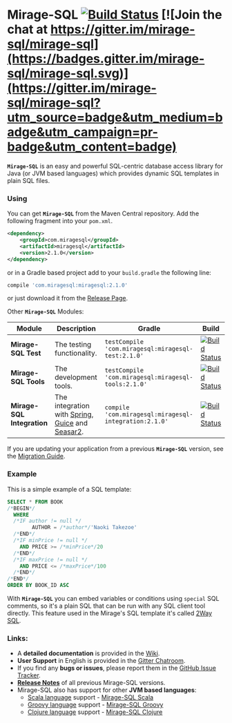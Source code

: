 Mirage-SQL [![Build Status](https://travis-ci.org/mirage-sql/mirage.svg?branch=master)](https://travis-ci.org/mirage-sql/mirage) [![Join the chat at https://gitter.im/mirage-sql/mirage-sql](https://badges.gitter.im/mirage-sql/mirage-sql.svg)](https://gitter.im/mirage-sql/mirage-sql?utm_source=badge&utm_medium=badge&utm_campaign=pr-badge&utm_content=badge)
======

**`Mirage-SQL`** is an easy and powerful SQL-centric database access library for Java (or JVM based languages) which provides dynamic SQL templates in plain SQL files.

### Using
You can get **`Mirage-SQL`** from the Maven Central repository. Add the following fragment into your `pom.xml`.

```xml
<dependency>
    <groupId>com.miragesql</groupId>
    <artifactId>miragesql</artifactId>
    <version>2.1.0</version>
</dependency>
```
or in a Gradle based project add to your ```build.gradle``` the following line:
```groovy
compile 'com.miragesql:miragesql:2.1.0'
```

or just download it from the [Release Page](https://github.com/mirage-sql/mirage/releases).


Other **`Mirage-SQL`** Modules:

Module|Description|Gradle|Build
---   |---        |---   |---
**Mirage-SQL Test**|The testing functionality.| `testCompile 'com.miragesql:miragesql-test:2.1.0'`|[![Build Status](https://travis-ci.org/mirage-sql/mirage-test.svg?branch=master)](https://travis-ci.org/mirage-sql/mirage-test)
**Mirage-SQL Tools**|The development tools.| `testCompile 'com.miragesql:miragesql-tools:2.1.0'`|[![Build Status](https://travis-ci.org/mirage-sql/mirage-tools.svg?branch=master)](https://travis-ci.org/mirage-sql/mirage-tools)
**Mirage-SQL Integration** |The integration with [Spring](https://projects.spring.io/spring-framework/), [Guice](https://github.com/google/guice) and [Seasar2](http://www.seasar.org/en/).|`compile 'com.miragesql:miragesql-integration:2.1.0'`|[![Build Status](https://travis-ci.org/mirage-sql/mirage-test.svg?branch=master)](https://travis-ci.org/mirage-sql/mirage-integration)


If you are updating your application from a previous **`Mirage-SQL`** version, see the [Migration Guide](https://github.com/mirage-sql/mirage/wiki/Migration-Guide).

### Example

This is a simple example of a SQL template:

```sql
SELECT * FROM BOOK
/*BEGIN*/
  WHERE
  /*IF author != null */
        AUTHOR = /*author*/'Naoki Takezoe'
  /*END*/
  /*IF minPrice != null */
    AND PRICE >= /*minPrice*/20
  /*END*/
  /*IF maxPrice != null */
    AND PRICE <= /*maxPrice*/100
  /*END*/
/*END*/
ORDER BY BOOK_ID ASC
```

With **`Mirage-SQL`** you can embed variables or conditions using `special` SQL comments, so it's a plain SQL that can be run with any SQL client tool directly. 
This feature used in the Mirage's SQL template it's called [2Way SQL](https://github.com/mirage-sql/mirage/wiki/2WaySQL).

### Links:
 - A **detailed documentation** is provided in the [Wiki](https://github.com/mirage-sql/mirage/wiki).
 - **User Support** in English is provided in the [Gitter Chatroom](https://gitter.im/mirage-sql/mirage-sql).
 - If you find any **bugs or issues**, please report them in the [GitHub Issue Tracker](https://github.com/mirage-sql/mirage/issues).
 - **[Release Notes](https://github.com/mirage-sql/mirage/wiki/Releases)** of all previous Mirage-SQL versions.
 - Mirage-SQL also has support for other **JVM based languages**:
   - [Scala language](http://www.scala-lang.org/) support - [Mirage-SQL Scala](https://github.com/mirage-sql/mirage-scala)
   - [Groovy language](http://www.groovy-lang.org/) support - [Mirage-SQL Groovy](https://github.com/mirage-sql/mirage-groovy)
   - [Clojure language](https://clojure.org/) support - [Mirage-SQL Clojure](https://github.com/mirage-sql/mirage-clojure)